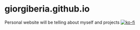 # giorgiberia.github.io
Personal website will be telling about myself and projects
[![ko-fi](https://www.ko-fi.com/img/githubbutton_sm.svg)](https://ko-fi.com/A0A01DXRI)
